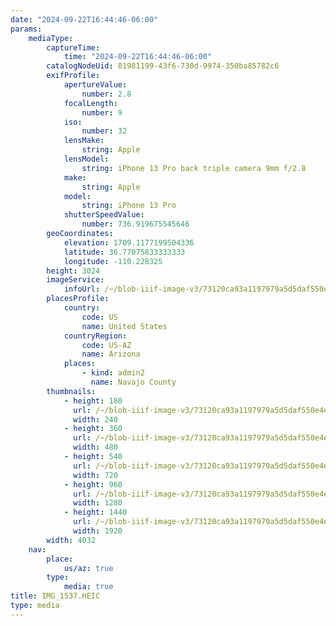 ```yaml
---
date: "2024-09-22T16:44:46-06:00"
params:
    mediaType:
        captureTime:
            time: "2024-09-22T16:44:46-06:00"
        catalogNodeUid: 01981199-43f6-730d-9974-350ba85782c6
        exifProfile:
            apertureValue:
                number: 2.8
            focalLength:
                number: 9
            iso:
                number: 32
            lensMake:
                string: Apple
            lensModel:
                string: iPhone 13 Pro back triple camera 9mm f/2.8
            make:
                string: Apple
            model:
                string: iPhone 13 Pro
            shutterSpeedValue:
                number: 736.919675545646
        geoCoordinates:
            elevation: 1709.1177199504336
            latitude: 36.77075833333333
            longitude: -110.228325
        height: 3024
        imageService:
            infoUrl: /~/blob-iiif-image-v3/73120ca93a1197979a5d5daf550e4e646d01b9f2326bf756256e7d72567b7bf2/info.json
        placesProfile:
            country:
                code: US
                name: United States
            countryRegion:
                code: US-AZ
                name: Arizona
            places:
                - kind: admin2
                  name: Navajo County
        thumbnails:
            - height: 180
              url: /~/blob-iiif-image-v3/73120ca93a1197979a5d5daf550e4e646d01b9f2326bf756256e7d72567b7bf2/full/240%2C180/0/default.jpg
              width: 240
            - height: 360
              url: /~/blob-iiif-image-v3/73120ca93a1197979a5d5daf550e4e646d01b9f2326bf756256e7d72567b7bf2/full/480%2C360/0/default.jpg
              width: 480
            - height: 540
              url: /~/blob-iiif-image-v3/73120ca93a1197979a5d5daf550e4e646d01b9f2326bf756256e7d72567b7bf2/full/720%2C540/0/default.jpg
              width: 720
            - height: 960
              url: /~/blob-iiif-image-v3/73120ca93a1197979a5d5daf550e4e646d01b9f2326bf756256e7d72567b7bf2/full/1280%2C960/0/default.jpg
              width: 1280
            - height: 1440
              url: /~/blob-iiif-image-v3/73120ca93a1197979a5d5daf550e4e646d01b9f2326bf756256e7d72567b7bf2/full/1920%2C1440/0/default.jpg
              width: 1920
        width: 4032
    nav:
        place:
            us/az: true
        type:
            media: true
title: IMG_1537.HEIC
type: media
---
```

